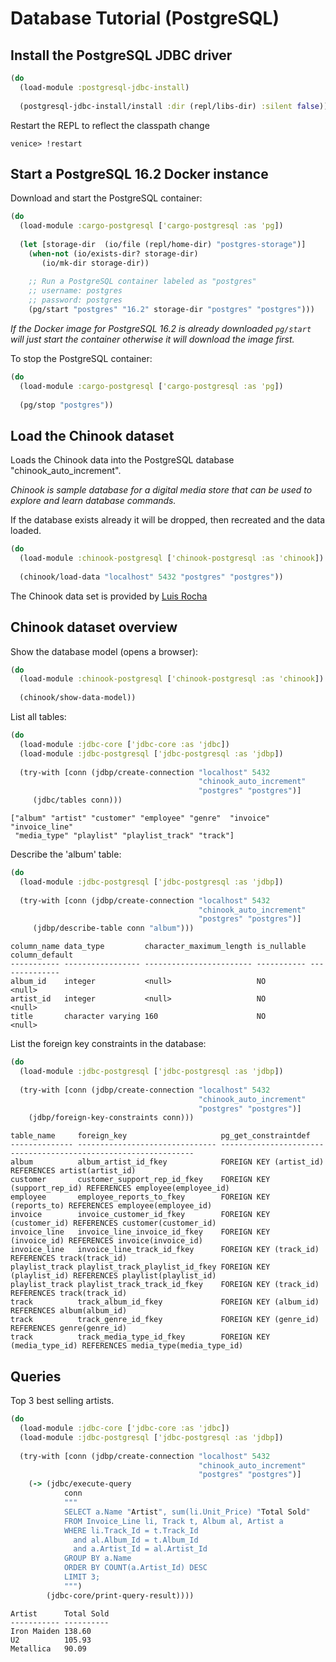 # Database Tutorial (PostgreSQL)


## Install the PostgreSQL JDBC driver


```clojure
(do
  (load-module :postgresql-jdbc-install)
  
  (postgresql-jdbc-install/install :dir (repl/libs-dir) :silent false))
```

Restart the REPL to reflect the classpath change

```
venice> !restart
```


## Start a PostgreSQL 16.2 Docker instance

Download and start the PostgreSQL container:

```clojure
(do
  (load-module :cargo-postgresql ['cargo-postgresql :as 'pg])
           
  (let [storage-dir  (io/file (repl/home-dir) "postgres-storage")]
    (when-not (io/exists-dir? storage-dir)
       (io/mk-dir storage-dir))
       
    ;; Run a PostgreSQL container labeled as "postgres"
    ;; username: postgres
    ;; password: postgres
    (pg/start "postgres" "16.2" storage-dir "postgres" "postgres")))
```

*If the Docker image for PostgreSQL 16.2 is already downloaded `pg/start` will just start the container otherwise it will download the image first.*


To stop the PostgreSQL container:

```clojure
(do
  (load-module :cargo-postgresql ['cargo-postgresql :as 'pg])
           
  (pg/stop "postgres"))
```



## Load the Chinook dataset 

Loads the Chinook data into the PostgreSQL database "chinook_auto_increment".

*Chinook is sample database for a digital media store that can be used to explore and learn database commands.*

If the database exists already it will be dropped, then recreated and the data 
loaded.

```clojure
(do
  (load-module :chinook-postgresql ['chinook-postgresql :as 'chinook])
  
  (chinook/load-data "localhost" 5432 "postgres" "postgres"))
```

The Chinook data set is provided by [Luis Rocha](https://github.com/lerocha/chinook-database)



## Chinook dataset overview


Show the database model (opens a browser):

```clojure
(do
  (load-module :chinook-postgresql ['chinook-postgresql :as 'chinook])
  
  (chinook/show-data-model))
```

List all tables:

```clojure
(do
  (load-module :jdbc-core ['jdbc-core :as 'jdbc])
  (load-module :jdbc-postgresql ['jdbc-postgresql :as 'jdbp])
   
  (try-with [conn (jdbp/create-connection "localhost" 5432 
                                          "chinook_auto_increment" 
                                          "postgres" "postgres")]
     (jdbc/tables conn)))
```

```
["album" "artist" "customer" "employee" "genre"  "invoice" "invoice_line" 
 "media_type" "playlist" "playlist_track" "track"]
```


Describe the 'album' table:

```clojure
(do
  (load-module :jdbc-postgresql ['jdbc-postgresql :as 'jdbp])
   
  (try-with [conn (jdbp/create-connection "localhost" 5432 
                                          "chinook_auto_increment" 
                                          "postgres" "postgres")]
     (jdbp/describe-table conn "album")))
```

```
column_name data_type         character_maximum_length is_nullable column_default
----------- ----------------- ------------------------ ----------- --------------
album_id    integer           <null>                   NO          <null>        
artist_id   integer           <null>                   NO          <null>        
title       character varying 160                      NO          <null>        
```


List the foreign key constraints in the database:

```clojure
(do
  (load-module :jdbc-postgresql ['jdbc-postgresql :as 'jdbp])
           
  (try-with [conn (jdbp/create-connection "localhost" 5432 
                                          "chinook_auto_increment" 
                                          "postgres" "postgres")]
    (jdbp/foreign-key-constraints conn)))
```

```
table_name     foreign_key                     pg_get_constraintdef                                            
-------------- ------------------------------- ----------------------------------------------------------------
album          album_artist_id_fkey            FOREIGN KEY (artist_id) REFERENCES artist(artist_id)            
customer       customer_support_rep_id_fkey    FOREIGN KEY (support_rep_id) REFERENCES employee(employee_id)   
employee       employee_reports_to_fkey        FOREIGN KEY (reports_to) REFERENCES employee(employee_id)       
invoice        invoice_customer_id_fkey        FOREIGN KEY (customer_id) REFERENCES customer(customer_id)      
invoice_line   invoice_line_invoice_id_fkey    FOREIGN KEY (invoice_id) REFERENCES invoice(invoice_id)         
invoice_line   invoice_line_track_id_fkey      FOREIGN KEY (track_id) REFERENCES track(track_id)               
playlist_track playlist_track_playlist_id_fkey FOREIGN KEY (playlist_id) REFERENCES playlist(playlist_id)      
playlist_track playlist_track_track_id_fkey    FOREIGN KEY (track_id) REFERENCES track(track_id)               
track          track_album_id_fkey             FOREIGN KEY (album_id) REFERENCES album(album_id)               
track          track_genre_id_fkey             FOREIGN KEY (genre_id) REFERENCES genre(genre_id)               
track          track_media_type_id_fkey        FOREIGN KEY (media_type_id) REFERENCES media_type(media_type_id)

```
   
## Queries
 
Top 3 best selling artists.
 
```clojure
(do
  (load-module :jdbc-core ['jdbc-core :as 'jdbc])
  (load-module :jdbc-postgresql ['jdbc-postgresql :as 'jdbp])
           
  (try-with [conn (jdbp/create-connection "localhost" 5432 
                                          "chinook_auto_increment" 
                                          "postgres" "postgres")]
    (-> (jdbc/execute-query 
            conn 
            """
            SELECT a.Name "Artist", sum(li.Unit_Price) "Total Sold" 
            FROM Invoice_Line li, Track t, Album al, Artist a
            WHERE li.Track_Id = t.Track_Id 
	          and al.Album_Id = t.Album_Id 
	          and a.Artist_Id = al.Artist_Id
            GROUP BY a.Name
            ORDER BY COUNT(a.Artist_Id) DESC
            LIMIT 3;
            """)
        (jdbc-core/print-query-result))))
```

```
Artist      Total Sold
----------- ----------
Iron Maiden 138.60    
U2          105.93    
Metallica   90.09     
```

       